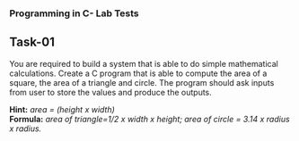 ### Programming in C- Lab Tests

## Task-01
You are required to build a system that is able to do simple
mathematical calculations. Create a C program that is able to compute the area of a
square, the area of a triangle and circle. The program should ask inputs from user to store the values and produce the outputs.


<b>Hint:</b> <i>area = (height x width)</i> <br>
<b>Formula:</b> <i>area of triangle=1/2 x width x height; area of circle = 3.14 x radius x radius.</i>
